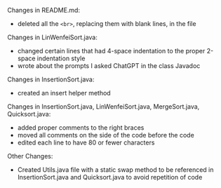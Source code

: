 Changes in README.md:
- deleted all the `<br>`, replacing them with blank lines, in the file

Changes in LinWenfeiSort.java:
- changed certain lines that had 4-space indentation to the proper 2-space indentation style
- wrote about the prompts I asked ChatGPT in the class Javadoc

Changes in InsertionSort.java:
- created an insert helper method

Changes in InsertionSort.java, LinWenfeiSort.java, MergeSort.java, Quicksort.java:
- added proper comments to the right braces 
- moved all comments on the side of the code before the code
- edited each line to have 80 or fewer characters

Other Changes:
- Created Utils.java file with a static swap method to be referenced in InsertionSort.java and Quicksort.java to avoid repetition of code